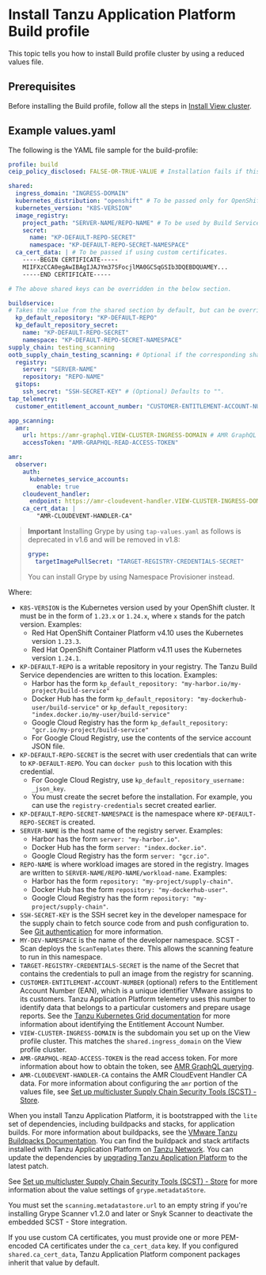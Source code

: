 # Install Tanzu Application Platform Build profile

This topic tells you how to install Build profile cluster by using a reduced values file.

## Prerequisites

Before installing the Build profile, follow all the steps in [Install View cluster](../installing-multicluster.hbs.md#install-view-cluster).

## Example values.yaml

The following is the YAML file sample for the build-profile:

```yaml
profile: build
ceip_policy_disclosed: FALSE-OR-TRUE-VALUE # Installation fails if this is not set to true. Not a string.

shared:
  ingress_domain: "INGRESS-DOMAIN"
  kubernetes_distribution: "openshift" # To be passed only for OpenShift. Defaults to "".
  kubernetes_version: "K8S-VERSION"
  image_registry:
    project_path: "SERVER-NAME/REPO-NAME" # To be used by Build Service by appending "/buildservice" and used by Supply chain by appending "/workloads".
    secret:
      name: "KP-DEFAULT-REPO-SECRET"
      namespace: "KP-DEFAULT-REPO-SECRET-NAMESPACE"
  ca_cert_data: | # To be passed if using custom certificates.
    -----BEGIN CERTIFICATE-----
    MIIFXzCCA0egAwIBAgIJAJYm37SFocjlMA0GCSqGSIb3DQEBDQUAMEY...
    -----END CERTIFICATE-----

# The above shared keys can be overridden in the below section.

buildservice:
# Takes the value from the shared section by default, but can be overridden by setting a different value.
  kp_default_repository: "KP-DEFAULT-REPO"
  kp_default_repository_secret:
    name: "KP-DEFAULT-REPO-SECRET"
    namespace: "KP-DEFAULT-REPO-SECRET-NAMESPACE"
supply_chain: testing_scanning
ootb_supply_chain_testing_scanning: # Optional if the corresponding shared keys are provided.
  registry:
    server: "SERVER-NAME"
    repository: "REPO-NAME"
  gitops:
    ssh_secret: "SSH-SECRET-KEY" # (Optional) Defaults to "".
tap_telemetry:
  customer_entitlement_account_number: "CUSTOMER-ENTITLEMENT-ACCOUNT-NUMBER" # (Optional) Identify data for creating Tanzu Application Platform usage reports.

app_scanning:
  amr:
    url: https://amr-graphql.VIEW-CLUSTER-INGRESS-DOMAIN # AMR GraphQL location at the View profile cluster.
    accessToken: "AMR-GRAPHQL-READ-ACCESS-TOKEN"

amr:
  observer:
    auth:
      kubernetes_service_accounts:
        enable: true
    cloudevent_handler:
      endpoint: https://amr-cloudevent-handler.VIEW-CLUSTER-INGRESS-DOMAIN # AMR CloudEvent Handler location at the View profile cluster.
    ca_cert_data: |
        "AMR-CLOUDEVENT-HANDLER-CA"
```

> **Important** Installing Grype by using `tap-values.yaml` as follows is
> deprecated in v1.6 and will be removed in v1.8:
>
> ```yaml
> grype:
>   targetImagePullSecret: "TARGET-REGISTRY-CREDENTIALS-SECRET"
>```
>
> You can install Grype by using Namespace Provisioner instead.

Where:

- `K8S-VERSION` is the Kubernetes version used by your OpenShift cluster. It must be in the form of `1.23.x` or `1.24.x`, where `x` stands for the patch version. Examples:
    - Red Hat OpenShift Container Platform v4.10 uses the Kubernetes version `1.23.3`.
    - Red Hat OpenShift Container Platform v4.11 uses the Kubernetes version `1.24.1`.
- `KP-DEFAULT-REPO` is a writable repository in your registry. The Tanzu Build Service dependencies are written to this location. Examples:
    - Harbor has the form `kp_default_repository: "my-harbor.io/my-project/build-service"`
    - Docker Hub has the form `kp_default_repository: "my-dockerhub-user/build-service"` or `kp_default_repository: "index.docker.io/my-user/build-service"`
    - Google Cloud Registry has the form `kp_default_repository: "gcr.io/my-project/build-service"`
    - For Google Cloud Registry, use the contents of the service account JSON file.
- `KP-DEFAULT-REPO-SECRET` is the secret with user credentials that can write to `KP-DEFAULT-REPO`. You can `docker push` to this location with this credential.
    - For Google Cloud Registry, use `kp_default_repository_username: _json_key`.
    - You must create the secret before the installation. For example, you can use the `registry-credentials` secret created earlier.
- `KP-DEFAULT-REPO-SECRET-NAMESPACE` is the namespace where `KP-DEFAULT-REPO-SECRET` is created.
- `SERVER-NAME` is the host name of the registry server. Examples:
    - Harbor has the form `server: "my-harbor.io"`.
    - Docker Hub has the form `server: "index.docker.io"`.
    - Google Cloud Registry has the form `server: "gcr.io"`.
- `REPO-NAME` is where workload images are stored in the registry.
Images are written to `SERVER-NAME/REPO-NAME/workload-name`. Examples:
    - Harbor has the form `repository: "my-project/supply-chain"`.
    - Docker Hub has the form `repository: "my-dockerhub-user"`.
    - Google Cloud Registry has the form `repository: "my-project/supply-chain"`.
- `SSH-SECRET-KEY` is the SSH secret key in the developer namespace for the supply chain to fetch source code from and push configuration to. See [Git authentication](../../scc/git-auth.hbs.md) for more information.
- `MY-DEV-NAMESPACE` is the name of the developer namespace. SCST - Scan deploys the `ScanTemplates` there. This allows the scanning feature to run in this namespace.
- `TARGET-REGISTRY-CREDENTIALS-SECRET` is the name of the Secret that contains the
credentials to pull an image from the registry for scanning.
- `CUSTOMER-ENTITLEMENT-ACCOUNT-NUMBER` (optional) refers to the Entitlement Account Number (EAN), which is a unique identifier VMware assigns to its customers. Tanzu Application Platform telemetry uses this number to identify data that belongs to a particular customers and prepare usage reports. See the [Tanzu Kubernetes Grid documentation](https://docs.vmware.com/en/VMware-Tanzu-Kubernetes-Grid/1.5/vmware-tanzu-kubernetes-grid-15/GUID-cluster-lifecycle-ceip.html#identify-the-entitlement-account-number-2) for more information about identifying the Entitlement Account Number.
- `VIEW-CLUSTER-INGRESS-DOMAIN` is the subdomain you set up on the View profile cluster. This matches the `shared.ingress_domain` on the View profile cluster.
- `AMR-GRAPHQL-READ-ACCESS-TOKEN` is the read access token. For more information about how to obtain the token, see [AMR GraphQL querying](../../scst-store/amr/graphql-query.hbs.md#connect-to-amr-graphql).
- `AMR-CLOUDEVENT-HANDLER-CA` contains the AMR CloudEvent Handler CA data. For more information about configuring the `amr` portion of the values file, see [Set up multicluster Supply Chain Security Tools (SCST) - Store](../../scst-store/multicluster-setup.hbs.md).

When you install Tanzu Application Platform, it is bootstrapped with the `lite`
set of dependencies, including buildpacks and stacks, for application builds.
For more information about buildpacks, see the [VMware Tanzu Buildpacks Documentation](https://docs.vmware.com/en/VMware-Tanzu-Buildpacks/services/tanzu-buildpacks/GUID-index.html).
You can find the buildpack and stack artifacts installed with Tanzu Application Platform
on [Tanzu Network](https://network.tanzu.vmware.com/products/tbs-dependencies).
You can update the dependencies by [upgrading Tanzu Application Platform](../../upgrading.md) to the latest patch.

See [Set up multicluster Supply Chain Security Tools (SCST) - Store](../../scst-store/multicluster-setup.hbs.md) for more information about the value settings of `grype.metadataStore`.

You must set the `scanning.metadatastore.url` to an empty string if you're installing Grype Scanner v1.2.0 and later or Snyk Scanner to deactivate the embedded SCST - Store integration.

If you use custom CA certificates, you must provide one or more PEM-encoded CA certificates under the `ca_cert_data` key. If you configured `shared.ca_cert_data`, Tanzu Application Platform component packages inherit that value by default.
